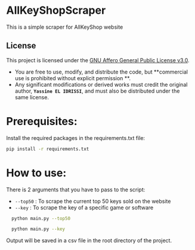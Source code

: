 # AllKeyShopScraper

This is a simple scraper for AllKeyShop website

## License

This project is licensed under the [GNU Affero General Public License v3.0](https://www.gnu.org/licenses/agpl-3.0.html).

- You are free to use, modify, and distribute the code, but **commercial use is prohibited without explicit permission
  **.
- Any significant modifications or derived works must credit the original author, **`Yassine EL IDRISSI`**, and must
  also be distributed under the same license.

# Prerequisites:

Install the required packages in the requirements.txt file:

```bash
pip install -r requirements.txt
```

# How to use:

There is 2 arguments that you have to pass to the script:

- `--top50` : To scrape the current top 50 keys sold on the website
- `--key` : To scrape the key of a specific game or software

```bash
  python main.py --top50
```

```bash
  python main.py --key
```

Output will be saved in a csv file in the root directory of the project.

